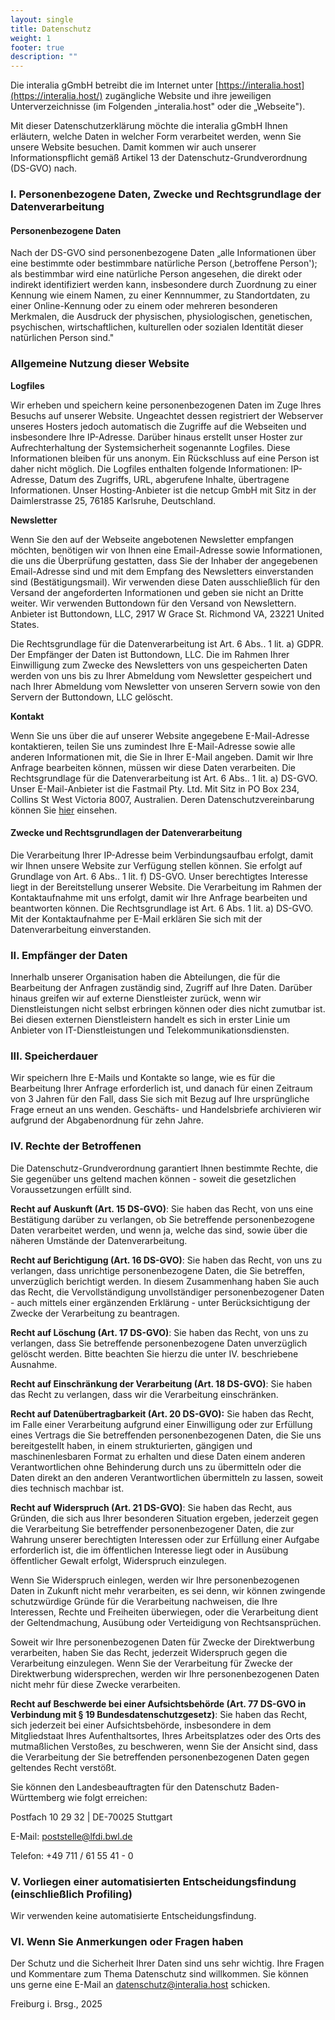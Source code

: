 ```yaml
---
layout: single
title: Datenschutz
weight: 1
footer: true
description: ""
---
```

Die interalia gGmbH betreibt die im Internet unter [https://interalia.host](https://interalia.host/) zugängliche Website
und ihre jeweiligen Unterverzeichnisse (im Folgenden „interalia.host" oder die „Webseite").

Mit dieser Datenschutzerklärung möchte die interalia gGmbH Ihnen erläutern, welche Daten in welcher Form verarbeitet werden, wenn Sie unsere Website besuchen. Damit kommen wir auch unserer
Informationspflicht gemäß Artikel 13 der Datenschutz-Grundverordnung (DS-GVO) nach.

### I. Personenbezogene Daten, Zwecke und Rechtsgrundlage der Datenverarbeitung

#### Personenbezogene Daten

Nach der DS-GVO sind personenbezogene Daten „alle Informationen über eine bestimmte oder bestimmbare natürliche Person (‚betroffene Person'); als bestimmbar wird eine natürliche Person angesehen, die direkt oder indirekt identifiziert werden kann, insbesondere durch Zuordnung zu
einer Kennung wie einem Namen, zu einer Kennnummer, zu Standortdaten, zu einer Online-Kennung oder zu einem oder mehreren besonderen Merkmalen, die Ausdruck der physischen, physiologischen, genetischen, psychischen, wirtschaftlichen, kulturellen oder sozialen Identität dieser natürlichen Person sind."

### Allgemeine Nutzung dieser Website

**Logfiles**

Wir erheben und speichern keine personenbezogenen Daten im Zuge Ihres Besuchs auf unserer Website. Ungeachtet dessen registriert der Webserver unseres Hosters jedoch automatisch die Zugriffe auf die Webseiten und insbesondere Ihre IP-Adresse. Darüber hinaus erstellt unser Hoster zur Aufrechterhaltung der Systemsicherheit sogenannte Logfiles. Diese Informationen bleiben für uns anonym. Ein Rückschluss auf eine Person ist daher nicht möglich. Die Logfiles enthalten folgende Informationen: IP-Adresse, Datum des Zugriffs, URL, abgerufene Inhalte, übertragene Informationen. Unser Hosting-Anbieter ist die netcup GmbH mit Sitz in der Daimlerstrasse 25, 76185 Karlsruhe, Deutschland.

**Newsletter**

Wenn Sie den auf der Webseite angebotenen Newsletter empfangen möchten, benötigen wir von Ihnen eine Email-Adresse sowie Informationen, die uns die Überprüfung gestatten, dass Sie der Inhaber der angegebenen Email-Adresse sind und mit dem Empfang des Newsletters einverstanden sind (Bestätigungsmail). Wir verwenden diese Daten ausschließlich für den Versand der angeforderten Informationen und geben sie nicht an Dritte weiter. Wir verwenden Buttondown für den Versand von Newslettern. Anbieter ist Buttondown, LLC, 2917 W Grace St. Richmond VA, 23221 United States.

Die Rechtsgrundlage für die Datenverarbeitung ist Art. 6 Abs.. 1 lit. a) GDPR. Der Empfänger der Daten ist Buttondown, LLC. Die im Rahmen Ihrer Einwilligung zum Zwecke des Newsletters von uns gespeicherten Daten werden von uns bis zu Ihrer Abmeldung vom Newsletter gespeichert und nach Ihrer Abmeldung vom Newsletter von unseren Servern sowie von den Servern der Buttondown, LLC gelöscht.

**Kontakt**

Wenn Sie uns über die auf unserer Website angegebene E-Mail-Adresse kontaktieren, teilen Sie uns zumindest Ihre E-Mail-Adresse sowie alle anderen Informationen mit, die Sie in Ihrer E-Mail angeben. Damit wir Ihre Anfrage bearbeiten können, müssen wir diese Daten verarbeiten. Die Rechtsgrundlage für die Datenverarbeitung ist Art. 6 Abs.. 1 lit. a) DS-GVO. Unser E-Mail-Anbieter ist die Fastmail Pty. Ltd. Mit Sitz in PO Box 234, Collins St West Victoria 8007, Australien. Deren Datenschutzvereinbarung können Sie
[hier](https://www.fastmail.com/policies/privacy/) einsehen.

#### Zwecke und Rechtsgrundlagen der Datenverarbeitung

Die Verarbeitung Ihrer IP-Adresse beim Verbindungsaufbau erfolgt, damit wir Ihnen unsere Website zur Verfügung stellen können. Sie erfolgt auf Grundlage von Art. 6 Abs.. 1 lit. f) DS-GVO. Unser berechtigtes
Interesse liegt in der Bereitstellung unserer Website. Die Verarbeitung im Rahmen der Kontaktaufnahme mit uns erfolgt, damit wir Ihre Anfrage bearbeiten und beantworten können. Die Rechtsgrundlage ist Art. 6 Abs. 1 lit. a) DS-GVO. Mit der Kontaktaufnahme per E-Mail erklären Sie sich mit der Datenverarbeitung einverstanden.

### II. Empfänger der Daten

Innerhalb unserer Organisation haben die Abteilungen, die für die Bearbeitung der Anfragen zuständig sind, Zugriff auf Ihre Daten. Darüber hinaus greifen wir auf externe Dienstleister zurück, wenn wir
Dienstleistungen nicht selbst erbringen können oder dies nicht zumutbar ist. Bei diesen externen Dienstleistern handelt es sich in erster Linie um Anbieter von IT-Dienstleistungen und Telekommunikationsdiensten.

### III. Speicherdauer

Wir speichern Ihre E-Mails und Kontakte so lange, wie es für die Bearbeitung Ihrer Anfrage erforderlich ist, und danach für einen Zeitraum von 3 Jahren für den Fall, dass Sie sich mit Bezug auf Ihre ursprüngliche Frage erneut an uns wenden. Geschäfts- und Handelsbriefe archivieren wir aufgrund der Abgabenordnung für zehn Jahre.

### IV. Rechte der Betroffenen

Die Datenschutz-Grundverordnung garantiert Ihnen bestimmte Rechte, die Sie gegenüber uns geltend machen können - soweit die gesetzlichen Voraussetzungen erfüllt sind.

**Recht auf Auskunft (Art. 15 DS-GVO)**: Sie haben das Recht, von uns eine Bestätigung darüber zu verlangen, ob Sie betreffende personenbezogene Daten verarbeitet werden, und wenn ja, welche das sind,
sowie über die näheren Umstände der Datenverarbeitung.

**Recht auf Berichtigung (Art. 16 DS-GVO)**: Sie haben das Recht, von uns zu verlangen, dass unrichtige personenbezogene Daten, die Sie betreffen, unverzüglich berichtigt werden. In diesem Zusammenhang haben Sie auch das Recht, die Vervollständigung unvollständiger personenbezogener Daten - auch mittels einer ergänzenden Erklärung - unter Berücksichtigung der Zwecke der Verarbeitung zu beantragen.

**Recht auf Löschung (Art. 17 DS-GVO)**: Sie haben das Recht, von uns zu verlangen, dass Sie betreffende personenbezogene Daten unverzüglich gelöscht werden. Bitte beachten Sie hierzu die unter IV. beschriebene Ausnahme.

**Recht auf Einschränkung der Verarbeitung (Art. 18 DS-GVO)**: Sie haben
das Recht zu verlangen, dass wir die Verarbeitung einschränken.

**Recht auf Datenübertragbarkeit (Art. 20 DS-GVO):** Sie haben das Recht, im Falle einer Verarbeitung aufgrund einer Einwilligung oder zur Erfüllung eines Vertrags die Sie betreffenden personenbezogenen Daten, die Sie uns bereitgestellt haben, in einem strukturierten, gängigen und maschinenlesbaren Format zu erhalten und diese Daten einem anderen Verantwortlichen ohne Behinderung durch uns zu übermitteln oder die Daten direkt an den anderen Verantwortlichen übermitteln zu lassen, soweit dies technisch machbar ist.

**Recht auf Widerspruch (Art. 21 DS-GVO)**: Sie haben das Recht, aus Gründen, die sich aus Ihrer besonderen Situation ergeben, jederzeit gegen die Verarbeitung Sie betreffender personenbezogener Daten, die zur Wahrung unserer berechtigten Interessen oder zur Erfüllung einer Aufgabe erforderlich ist, die im öffentlichen Interesse liegt oder in Ausübung öffentlicher Gewalt erfolgt, Widerspruch einzulegen.

Wenn Sie Widerspruch einlegen, werden wir Ihre personenbezogenen Daten in Zukunft nicht mehr verarbeiten, es sei denn, wir können zwingende schutzwürdige Gründe für die Verarbeitung nachweisen, die Ihre Interessen, Rechte und Freiheiten überwiegen, oder die Verarbeitung dient der Geltendmachung, Ausübung oder Verteidigung von Rechtsansprüchen.

Soweit wir Ihre personenbezogenen Daten für Zwecke der Direktwerbung verarbeiten, haben Sie das Recht, jederzeit Widerspruch gegen die Verarbeitung einzulegen. Wenn Sie der Verarbeitung für Zwecke der Direktwerbung widersprechen, werden wir Ihre personenbezogenen Daten nicht mehr für diese Zwecke verarbeiten.

**Recht auf Beschwerde bei einer Aufsichtsbehörde (Art. 77 DS-GVO in Verbindung mit § 19 Bundesdatenschutzgesetz)**: Sie haben das Recht, sich jederzeit bei einer Aufsichtsbehörde, insbesondere in dem Mitgliedstaat Ihres Aufenthaltsortes, Ihres Arbeitsplatzes oder des Orts des mutmaßlichen Verstoßes, zu beschweren, wenn Sie der Ansicht sind, dass die Verarbeitung der Sie betreffenden personenbezogenen Daten gegen geltendes Recht verstößt.

Sie können den Landesbeauftragten für den Datenschutz Baden-Württemberg wie folgt erreichen:

Postfach 10 29 32 | DE-70025 Stuttgart

E-Mail: poststelle@lfdi.bwl.de

Telefon: +49 711 / 61 55 41 - 0

### V. Vorliegen einer automatisierten Entscheidungsfindung (einschließlich Profiling)

Wir verwenden keine automatisierte Entscheidungsfindung.

### VI. Wenn Sie Anmerkungen oder Fragen haben

Der Schutz und die Sicherheit Ihrer Daten sind uns sehr wichtig. Ihre Fragen und Kommentare zum Thema Datenschutz sind willkommen. Sie können uns gerne eine E-Mail an [datenschutz@interalia.host](mailto:datenschutz@interalia.host) schicken.

Freiburg i. Brsg., 2025
